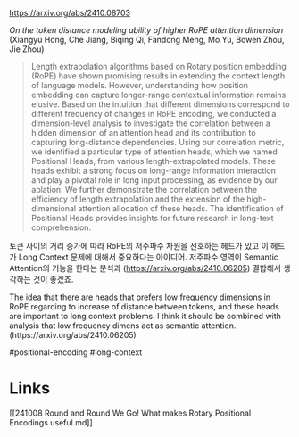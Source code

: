 https://arxiv.org/abs/2410.08703

*On the token distance modeling ability of higher RoPE attention dimension* (Xiangyu Hong, Che Jiang, Biqing Qi, Fandong Meng, Mo Yu, Bowen Zhou, Jie Zhou)

> Length extrapolation algorithms based on Rotary position embedding (RoPE) have shown promising results in extending the context length of language models. However, understanding how position embedding can capture longer-range contextual information remains elusive. Based on the intuition that different dimensions correspond to different frequency of changes in RoPE encoding, we conducted a dimension-level analysis to investigate the correlation between a hidden dimension of an attention head and its contribution to capturing long-distance dependencies. Using our correlation metric, we identified a particular type of attention heads, which we named Positional Heads, from various length-extrapolated models. These heads exhibit a strong focus on long-range information interaction and play a pivotal role in long input processing, as evidence by our ablation. We further demonstrate the correlation between the efficiency of length extrapolation and the extension of the high-dimensional attention allocation of these heads. The identification of Positional Heads provides insights for future research in long-text comprehension.

토큰 사이의 거리 증가에 따라 RoPE의 저주파수 차원을 선호하는 헤드가 있고 이 헤드가 Long Context 문제에 대해서 중요하다는 아이디어. 저주파수 영역이 Semantic Attention의 기능을 한다는 분석과 (https://arxiv.org/abs/2410.06205) 결합해서 생각하는 것이 좋겠죠.

<english>
The idea that there are heads that prefers low frequency dimensions in RoPE regarding to increase of distance between tokens, and these heads are important to long context problems. I think it should be combined with analysis that low frequency dimens act as semantic attention. (https://arxiv.org/abs/2410.06205)
</english>

#positional-encoding #long-context

# Links

[[241008 Round and Round We Go! What makes Rotary Positional Encodings useful.md]]